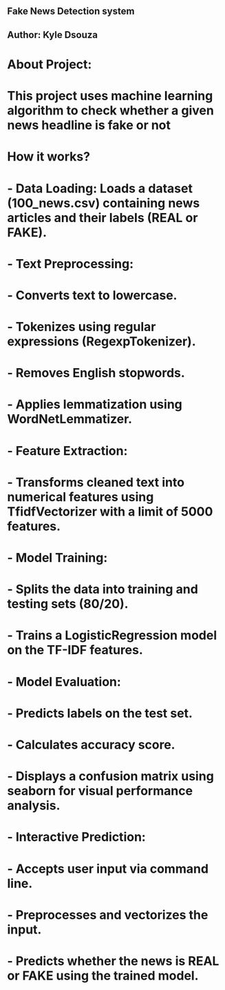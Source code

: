 ## **Fake News Detection system**
## **Author: Kyle Dsouza**
# **About Project:**
# This project uses machine learning algorithm to check whether a given news headline is fake or not
# **How it works?**
# - Data Loading: Loads a dataset (100_news.csv) containing news articles and their labels (REAL or FAKE).
# - Text Preprocessing:
# - Converts text to lowercase.
# - Tokenizes using regular expressions (RegexpTokenizer).
# - Removes English stopwords.
# - Applies lemmatization using WordNetLemmatizer.
# - Feature Extraction:
# - Transforms cleaned text into numerical features using TfidfVectorizer with a limit of 5000 features.
# - Model Training:
# - Splits the data into training and testing sets (80/20).
# - Trains a LogisticRegression model on the TF-IDF features.
# - Model Evaluation:
# - Predicts labels on the test set.
# - Calculates accuracy score.
# - Displays a confusion matrix using seaborn for visual performance analysis.
# - Interactive Prediction:
# - Accepts user input via command line.
# - Preprocesses and vectorizes the input.
# - Predicts whether the news is REAL or FAKE using the trained model.
